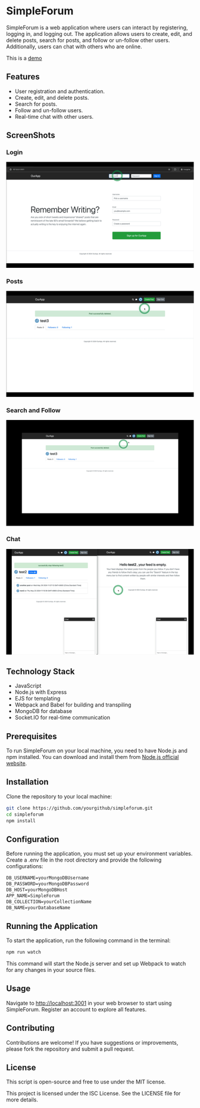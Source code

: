 
# SimpleForum

SimpleForum is a web application where users can interact by registering, logging in, and logging out. The application allows users to create, edit, and delete posts, search for posts, and follow or un-follow other users. Additionally, users can chat with others who are online.

This is a [demo](https://simpleforum-2.onrender.com/)

## Features

- User registration and authentication.
- Create, edit, and delete posts.
- Search for posts.
- Follow and un-follow users.
- Real-time chat with other users.

## ScreenShots

### Login

![login](https://github.com/penn201500/simpleForum/blob/main/screenshots/simpleForum-login.gif)

### Posts

![posts](https://github.com/penn201500/simpleForum/blob/main/screenshots/simpleForum-posts.gif)

### Search and Follow

![search and follow](https://github.com/penn201500/simpleForum/blob/main/screenshots/simpleForum-searchAndFollow.gif)

### Chat

![chat](https://github.com/penn201500/simpleForum/blob/main/screenshots/simpleForum-chat.gif)

## Technology Stack

- JavaScript
- Node.js with Express
- EJS for templating
- Webpack and Babel for building and transpiling
- MongoDB for database
- Socket.IO for real-time communication

## Prerequisites

To run SimpleForum on your local machine, you need to have Node.js and npm installed. You can download and install them from [Node.js official website](https://nodejs.org/).

## Installation

Clone the repository to your local machine:

```bash
git clone https://github.com/yourgithub/simpleforum.git
cd simpleforum
npm install
```

## Configuration

Before running the application, you must set up your environment variables. Create a .env file in the root directory and provide the following configurations:

```text
DB_USERNAME=yourMongoDBUsername
DB_PASSWORD=yourMongoDBPassword
DB_HOST=yourMongoDBHost
APP_NAME=SimpleForum
DB_COLLECTION=yourCollectionName
DB_NAME=yourDatabaseName
```

## Running the Application

To start the application, run the following command in the terminal:

```bash
npm run watch
```

This command will start the Node.js server and set up Webpack to watch for any changes in your source files.

## Usage

Navigate to [http://localhost:3001](http://localhost:3001) in your web browser to start using SimpleForum. Register an account to explore all features.

## Contributing

Contributions are welcome! If you have suggestions or improvements, please fork the repository and submit a pull request.

## License

This script is open-source and free to use under the MIT license.

This project is licensed under the ISC License. See the LICENSE file for more details.
